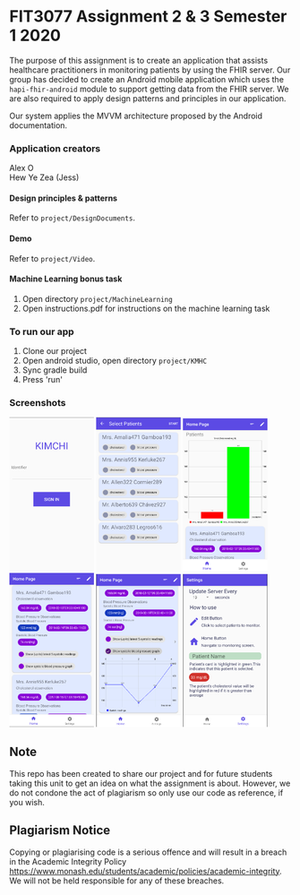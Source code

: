 # FIT3077 Assignment 2 & 3 Semester 1 2020

The purpose of this assignment is to create an application that assists healthcare practitioners in monitoring patients by using the FHIR server. Our group has decided to create an Android mobile application which uses the ```hapi-fhir-android``` module to support getting data from the FHIR server. We are also required to apply design patterns and principles in our application. 

Our system applies the MVVM architecture proposed by the Android documentation. 

### Application creators
Alex O <br> 
Hew Ye Zea (Jess)

#### Design principles & patterns 
Refer to ```project/DesignDocuments```.

#### Demo 
Refer to ```project/Video```.

#### Machine Learning bonus task
1. Open directory ```project/MachineLearning```
2. Open instructions.pdf for instructions on the machine learning task

### To run our app
1. Clone our project
2. Open android studio, open directory ```project/KMHC```
3. Sync gradle build
4. Press 'run'

### Screenshots 
<img src="./Screenshots/login.png" width="30%" height="30%"> <img src="./Screenshots/selecting.png" width="30%" height="30%"> <img src="./Screenshots/homepage.png" width="30%" height="30%"> <img src="./Screenshots/patientcard.png" width="30%" height="30%"> <img src="./Screenshots/patientchart.png" width="30%" height="30%"> <img src="./Screenshots/settings.png" width="30%" height="30%">

## Note

This repo has been created to share our project and for future students taking this unit to get an idea on what the assignment is about. However, we do not condone the act of plagiarism so only use our code as reference, if you wish.

## Plagiarism Notice

Copying or plagiarising code is a serious offence and will result in a breach in the Academic Integrity Policy
https://www.monash.edu/students/academic/policies/academic-integrity. We will not be held responsible for any of these breaches. 
